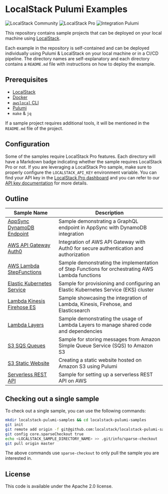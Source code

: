 # LocalStack Pulumi Examples

![LocalStack Community](https://img.shields.io/badge/LocalStack-Community-green)
![LocalStack Pro](https://img.shields.io/badge/LocalStack-Pro-blue)
![Integration Pulumi](https://img.shields.io/badge/Integration-Pulumi-orange)

This repository contains sample projects that can be deployed on your local machine using [LocalStack](https://localstack.cloud/).

Each example in the repository is self-contained and can be deployed individually using Pulumi & LocalStack on your local machine or in a CI/CD pipeline. The directory names are self-explanatory and each directory contains a `README.md` file with instructions on how to deploy the example.

## Prerequisites

* [LocalStack](https://localstack.cloud/)
* [Docker](https://docs.docker.com/get-docker/)
* [`awslocal` CLI](https://docs.localstack.cloud/user-guide/integrations/aws-cli/)
* [Pulumi](https://www.pulumi.com/docs/get-started/install/)
* `make` & `jq`

If a sample project requires additional tools, it will be mentioned in the `README.md` file of the project.

## Configuration

Some of the samples require LocalStack Pro features. Each directory will have a Markdown badge indicating whether the sample requires LocalStack Pro or not. If you are leveraging a LocalStack Pro sample, make sure to properly configure the `LOCALSTACK_API_KEY` environment variable. You can find your API key in the [LocalStack Pro dashboard](https://app.localstack.cloud/account/apikeys) and you can refer to our [API key documentation](https://docs.localstack.cloud/getting-started/api-key/) for more details.

## Outline

| Sample Name                                                     | Description                                                                         |
|-----------------------------------------------------------------|-------------------------------------------------------------------------------------|
| [AppSync DynamoDB Endpoint](https://github.com/localstack/localstack-pulumi-samples/tree/master/appsync-dynamodb-endpoint)       | Sample demonstrating a GraphQL endpoint in AppSync with DynamoDB integration         |
| [AWS API Gateway Auth0](https://github.com/localstack/localstack-pulumi-samples/tree/master/aws-apigateway-auth0)                 | Integration of AWS API Gateway with Auth0 for secure authentication and authorization                          |
| [AWS Lambda StepFunctions](https://github.com/localstack/localstack-pulumi-samples/tree/master/aws-lambda-stepfunctions)         | Sample demonstrating the implementation of Step Functions for orchestrating AWS Lambda functions |
| [Elastic Kubernetes Service](https://github.com/localstack/localstack-pulumi-samples/tree/master/elastic-kubernetes-service)   | Sample for provisioning and configuring an Elastic Kubernetes Service (EKS) cluster           |
| [Lambda Kinesis Firehose ES](https://github.com/localstack/localstack-pulumi-samples/tree/master/lambda-kinesis-firehose-es)     | Sample showcasing the integration of Lambda, Kinesis, Firehose, and Elasticsearch          |
| [Lambda Layers](https://github.com/localstack/localstack-pulumi-samples/tree/master/lambda-layers)                             | Sample demonstrating the usage of Lambda Layers to manage shared code and dependencies          |
| [S3 SQS Queues](https://github.com/localstack/localstack-pulumi-samples/tree/master/s3-sqs-queues)                             | Sample for storing messages from Amazon Simple Queue Service (SQS) to Amazon S3          |
| [S3 Static Website](https://github.com/localstack/localstack-pulumi-samples/tree/master/s3-static-website)                     | Creating a static website hosted on Amazon S3 using Pulumi                                  |
| [Serverless REST API](https://github.com/localstack/localstack-pulumi-samples/tree/master/serverless-rest-api)                 | Sample for setting up a serverless REST API on AWS                                      |

## Checking out a single sample

To check out a single sample, you can use the following commands:

```bash
mkdir localstack-pulumi-samples && cd localstack-pulumi-samples
git init
git remote add origin -f git@github.com:localstack/localstack-pulumi-samples.git
git config core.sparseCheckout true
echo <LOCALSTACK_SAMPLE_DIRECTORY_NAME> >> .git/info/sparse-checkout
git pull origin master
```

The above commands use `sparse-checkout` to only pull the sample you are interested in.

## License

This code is available under the Apache 2.0 license.
